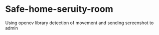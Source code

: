 # Safe-home-seruity-room
Using opencv library detection of movement and sending screenshot to admin
